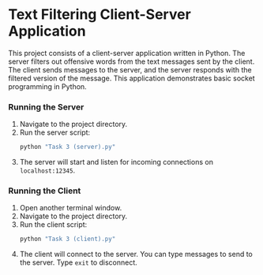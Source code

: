 # Text Filtering Client-Server Application

This project consists of a client-server application written in Python. The server filters out offensive words from the text messages sent by the client. The client sends messages to the server, and the server responds with the filtered version of the message. This application demonstrates basic socket programming in Python.

### Running the Server
1. Navigate to the project directory.
2. Run the server script:
    ```sh
    python "Task 3 (server).py"
    ```
3. The server will start and listen for incoming connections on `localhost:12345`.

### Running the Client
1. Open another terminal window.
2. Navigate to the project directory.
3. Run the client script:
    ```sh
    python "Task 3 (client).py"
    ```
4. The client will connect to the server. You can type messages to send to the server. Type `exit` to disconnect.